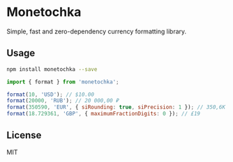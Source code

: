 # Monetochka

Simple, fast and zero-dependency currency formatting library.

## Usage

```bash
npm install monetochka --save
```

```javascript
import { format } from 'monetochka';

format(10, 'USD'); // $10.00
format(20000, 'RUB'); // 20 000,00 ₽
format(350590, 'EUR', { siRounding: true, siPrecision: 1 }); // 350,6K € 
format(18.729361, 'GBP', { maximumFractionDigits: 0 }); // £19
```

## License

MIT
